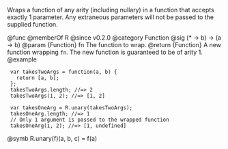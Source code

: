 Wraps a function of any arity (including nullary) in a function that accepts
exactly 1 parameter. Any extraneous parameters will not be passed to the
supplied function.

@func
@memberOf R
@since v0.2.0
@category Function
@sig (* -> b) -> (a -> b)
@param {Function} fn The function to wrap.
@return {Function} A new function wrapping `fn`. The new function is guaranteed to be of
        arity 1.
@example

     var takesTwoArgs = function(a, b) {
       return [a, b];
     };
     takesTwoArgs.length; //=> 2
     takesTwoArgs(1, 2); //=> [1, 2]

     var takesOneArg = R.unary(takesTwoArgs);
     takesOneArg.length; //=> 1
     // Only 1 argument is passed to the wrapped function
     takesOneArg(1, 2); //=> [1, undefined]
@symb R.unary(f)(a, b, c) = f(a)
